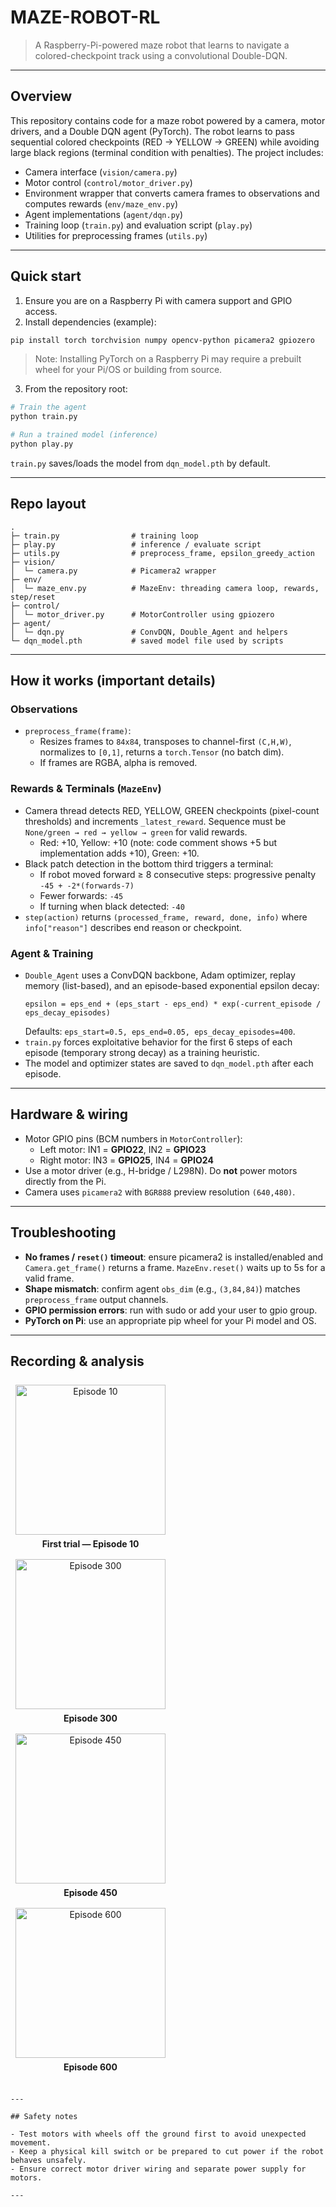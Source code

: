 # MAZE-ROBOT-RL

> A Raspberry-Pi-powered maze robot that learns to navigate a colored-checkpoint track using a convolutional Double-DQN.

---

## Overview

This repository contains code for a maze robot powered by a camera, motor drivers, and a Double DQN agent (PyTorch). The robot learns to pass sequential colored checkpoints (RED → YELLOW → GREEN) while avoiding large black regions (terminal condition with penalties). The project includes:

- Camera interface (`vision/camera.py`)
- Motor control (`control/motor_driver.py`)
- Environment wrapper that converts camera frames to observations and computes rewards (`env/maze_env.py`)
- Agent implementations (`agent/dqn.py`)
- Training loop (`train.py`) and evaluation script (`play.py`)
- Utilities for preprocessing frames (`utils.py`)

---

## Quick start

1. Ensure you are on a Raspberry Pi with camera support and GPIO access.
2. Install dependencies (example):
```bash
pip install torch torchvision numpy opencv-python picamera2 gpiozero
```
> Note: Installing PyTorch on a Raspberry Pi may require a prebuilt wheel for your Pi/OS or building from source.

3. From the repository root:
```bash
# Train the agent
python train.py

# Run a trained model (inference)
python play.py
```

`train.py` saves/loads the model from `dqn_model.pth` by default.

---

## Repo layout

```
.
├─ train.py                # training loop
├─ play.py                 # inference / evaluate script
├─ utils.py                # preprocess_frame, epsilon_greedy_action
├─ vision/
│  └─ camera.py            # Picamera2 wrapper
├─ env/
│  └─ maze_env.py          # MazeEnv: threading camera loop, rewards, step/reset
├─ control/
│  └─ motor_driver.py      # MotorController using gpiozero
├─ agent/
│  └─ dqn.py               # ConvDQN, Double_Agent and helpers
└─ dqn_model.pth           # saved model file used by scripts
```

---

## How it works (important details)

### Observations
- `preprocess_frame(frame)`:
  - Resizes frames to `84x84`, transposes to channel-first `(C,H,W)`, normalizes to `[0,1]`, returns a `torch.Tensor` (no batch dim).
  - If frames are RGBA, alpha is removed.

### Rewards & Terminals (`MazeEnv`)
- Camera thread detects RED, YELLOW, GREEN checkpoints (pixel-count thresholds) and increments `_latest_reward`. Sequence must be `None/green → red → yellow → green` for valid rewards.
  - Red: +10, Yellow: +10 (note: code comment shows +5 but implementation adds +10), Green: +10.
- Black patch detection in the bottom third triggers a terminal:
  - If robot moved forward ≥ 8 consecutive steps: progressive penalty `-45 + -2*(forwards-7)`
  - Fewer forwards: `-45`
  - If turning when black detected: `-40`
- `step(action)` returns `(processed_frame, reward, done, info)` where `info["reason"]` describes end reason or checkpoint.

### Agent & Training
- `Double_Agent` uses a ConvDQN backbone, Adam optimizer, replay memory (list-based), and an episode-based exponential epsilon decay:
  ```
  epsilon = eps_end + (eps_start - eps_end) * exp(-current_episode / eps_decay_episodes)
  ```
  Defaults: `eps_start=0.5, eps_end=0.05, eps_decay_episodes=400`.
- `train.py` forces exploitative behavior for the first 6 steps of each episode (temporary strong decay) as a training heuristic.
- The model and optimizer states are saved to `dqn_model.pth` after each episode.

---

## Hardware & wiring

- Motor GPIO pins (BCM numbers in `MotorController`):
  - Left motor: IN1 = **GPIO22**, IN2 = **GPIO23**  
  - Right motor: IN3 = **GPIO25**, IN4 = **GPIO24**
- Use a motor driver (e.g., H-bridge / L298N). Do **not** power motors directly from the Pi.
- Camera uses `picamera2` with `BGR888` preview resolution `(640,480)`.

---

## Troubleshooting

- **No frames / `reset()` timeout**: ensure picamera2 is installed/enabled and `Camera.get_frame()` returns a frame. `MazeEnv.reset()` waits up to 5s for a valid frame.
- **Shape mismatch**: confirm agent `obs_dim` (e.g., `(3,84,84)`) matches `preprocess_frame` output channels.
- **GPIO permission errors**: run with sudo or add your user to gpio group.
- **PyTorch on Pi**: use an appropriate pip wheel for your Pi model and OS.


---

## Recording & analysis


  <span style="display:inline-block;margin:8px;text-align:center;">
    <a href="https://www.youtube.com/watch?v=6Ak2ZThoBK4" target="_blank" rel="noopener">
      <img src="https://img.youtube.com/vi/6Ak2ZThoBK4/0.jpg" alt="Episode 10" width="240" style="display:block;">
    </a>
    <div style="font-weight:700;font-size:14px;margin-top:6px;">First trial — Episode 10</div>
  </span>

  <span style="display:inline-block;margin:8px;text-align:center;">
    <a href="https://www.youtube.com/watch?v=oACCa2qsE4Y" target="_blank" rel="noopener">
      <img src="https://img.youtube.com/vi/oACCa2qsE4Y/0.jpg" alt="Episode 300" width="240" style="display:block;">
    </a>
    <div style="font-weight:700;font-size:14px;margin-top:6px;">Episode 300</div>
  </span>

  <span style="display:inline-block;margin:8px;text-align:center;">
    <a href="https://www.youtube.com/watch?v=JHTGzpdtKpA" target="_blank" rel="noopener">
      <img src="https://img.youtube.com/vi/JHTGzpdtKpA/0.jpg" alt="Episode 450" width="240" style="display:block;">
    </a>
    <div style="font-weight:700;font-size:14px;margin-top:6px;">Episode 450</div>
  </span>

  <span style="display:inline-block;margin:8px;text-align:center;">
    <a href="https://www.youtube.com/watch?v=IBdh6dh6xiI" target="_blank" rel="noopener">
      <img src="https://img.youtube.com/vi/IBdh6dh6xiI/0.jpg" alt="Episode 600" width="240" style="display:block;">
    </a>
    <div style="font-weight:700;font-size:14px;margin-top:6px;">Episode 600</div>
  </span>
</p>


```

---

## Safety notes

- Test motors with wheels off the ground first to avoid unexpected movement.
- Keep a physical kill switch or be prepared to cut power if the robot behaves unsafely.
- Ensure correct motor driver wiring and separate power supply for motors.

---


